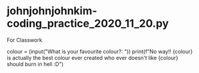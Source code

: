 # johnjohnjohnkim-coding_practice_2020_11_20.py
For Classwork

colour = (input("What is your favourite colour?: "))
print(f"No way!! {colour} is actually the best colour ever created who ever doesn't  like {colour} should burn in hell :D")

